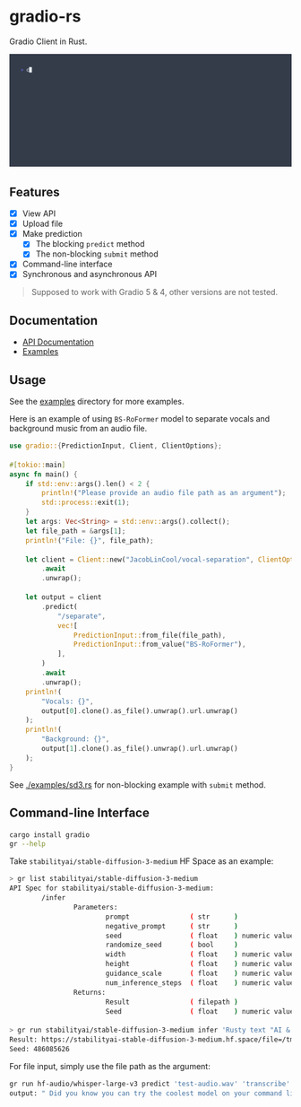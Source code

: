 # gradio-rs

Gradio Client in Rust.

![demo gif](./images/demo.gif)

## Features

- [x] View API
- [x] Upload file
- [x] Make prediction
  - [x] The blocking `predict` method
  - [x] The non-blocking `submit` method
- [x] Command-line interface
- [x] Synchronous and asynchronous API

> Supposed to work with Gradio 5 & 4, other versions are not tested.

## Documentation

- [API Documentation](https://docs.rs/gradio)
- [Examples](./examples/)

## Usage

See the [examples](./examples/) directory for more examples.

Here is an example of using `BS-RoFormer` model to separate vocals and background music from an audio file.

```rust
use gradio::{PredictionInput, Client, ClientOptions};

#[tokio::main]
async fn main() {
    if std::env::args().len() < 2 {
        println!("Please provide an audio file path as an argument");
        std::process::exit(1);
    }
    let args: Vec<String> = std::env::args().collect();
    let file_path = &args[1];
    println!("File: {}", file_path);

    let client = Client::new("JacobLinCool/vocal-separation", ClientOptions::default())
        .await
        .unwrap();

    let output = client
        .predict(
            "/separate",
            vec![
                PredictionInput::from_file(file_path),
                PredictionInput::from_value("BS-RoFormer"),
            ],
        )
        .await
        .unwrap();
    println!(
        "Vocals: {}",
        output[0].clone().as_file().unwrap().url.unwrap()
    );
    println!(
        "Background: {}",
        output[1].clone().as_file().unwrap().url.unwrap()
    );
}
```

See [./examples/sd3.rs](./examples/sd3.rs) for non-blocking example with `submit` method.

## Command-line Interface

```sh
cargo install gradio
gr --help
```

Take `stabilityai/stable-diffusion-3-medium` HF Space as an example:

```sh
> gr list stabilityai/stable-diffusion-3-medium
API Spec for stabilityai/stable-diffusion-3-medium:
        /infer
                Parameters:
                        prompt               ( str      ) 
                        negative_prompt      ( str      ) 
                        seed                 ( float    ) numeric value between 0 and 2147483647
                        randomize_seed       ( bool     ) 
                        width                ( float    ) numeric value between 256 and 1344
                        height               ( float    ) numeric value between 256 and 1344
                        guidance_scale       ( float    ) numeric value between 0.0 and 10.0
                        num_inference_steps  ( float    ) numeric value between 1 and 50
                Returns:
                        Result               ( filepath ) 
                        Seed                 ( float    ) numeric value between 0 and 2147483647

> gr run stabilityai/stable-diffusion-3-medium infer 'Rusty text "AI & CLI" on the snow.' '' 0 true 1024 1024 5 28
Result: https://stabilityai-stable-diffusion-3-medium.hf.space/file=/tmp/gradio/5735ca7775e05f8d56d929d8f57b099a675c0a01/image.webp
Seed: 486085626
```

For file input, simply use the file path as the argument:

```sh
gr run hf-audio/whisper-large-v3 predict 'test-audio.wav' 'transcribe'
output: " Did you know you can try the coolest model on your command line?"
```

